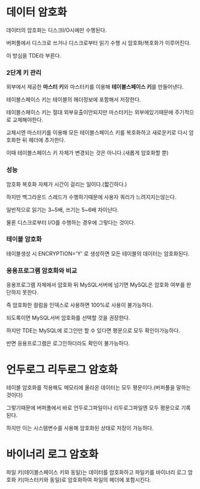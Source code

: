 데이터 암호화
=

데이터의 암호화는 디스크I/O시에만 수행된다.

버퍼풀에서 디스크로 쓰거나 디스크로부터 읽기 수행 시 암호화/복호화가 이루어진다.

이 방심을 TDE라 부른다.

### 2단계 키 관리

외부에서 제공한 **마스터 키**와 마스터키를 이용해 **테이블스페이스 키**를 만들어낸다.

테이블스페이스 키는 테이블의 헤더정보에 포함해서 저장한다.

테이블스페이스 키는 절대 외부유출이안되지만 마스터키는 외부에있기때문에 주기적으로 교체해야한다.

교체시엔 마스터키를 이용해 모든 테이블스페이스 키를 복호화하고 새로운키로 다시 암호화한 뒤 헤더에 추가한다.

이때 테이블스페이스 키 자체가 변경되는 것은 아니다.(새롭게 암호화할 뿐)

### 성능

암호화 복호화 자체가 시간이 걸리는 일이다.(짧긴하다.)

하지만 백그라운드 스레드가 수행하기때문에 사용자 쿼리가 느려지지는않는다.

일반적으로 읽기는 3~5배, 쓰기는 5~6배 차이난다.

물론 디스크로부터 I/O를 수행하는 경우에 그렇다는 것이다.

### 테이블 암호화

테이블생성 시 ENCRYPTION='Y' 로 생성하면 모든 테이블의 데이터는 암호화된다.

### 응용프로그램 암호화와 비교

응용프로그램 자체에서 암호화 뒤 MySQL서버에 넘기면 MySQL은 암호화 여부를 판단하지 못한다.

즉 암호화한 컬럼을 인덱스로 사용하면 100%로 사용이 불가능하다.

되도록이면 MySQL서버 암호화를 선택할 것을 권장한다.

하지만 TDE는 MySQL에 로그인만 할 수 있다면 평문으로 모두 확인이가능하다.

반면 응용프로그램은 로그인하더라도 확인이 불가능하다.

언두로그 리두로그 암호화
=

테이블 암호화를 적용해도 메모리에 올라온 데이터는 모두 평문이다.(버퍼풀을 말하는 것이다)

그렇기때문에 버퍼풀에서 바로 언두로그파일이나 리두로그파일엔 모두 평문으로 기록된다.

하지만 이는 시스템변수를 사용해 암호화된 상태로 저장이 가능하다.

바이너리 로그 암호화
=

파일 키(테이블스페이스 키와 동일)는 데이터를 암호화하고 파일키를 바이너리 로그 암호화 키(마스터키와 동일)로 암호화하여 파일의 헤더에 포함시킨다.